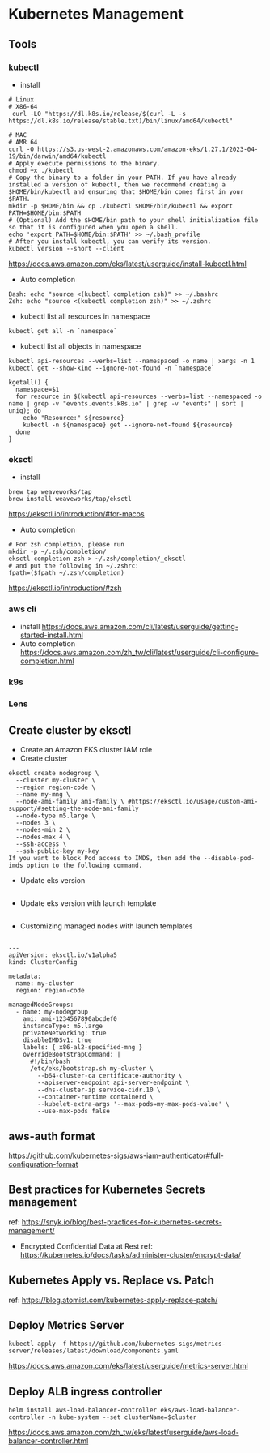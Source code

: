 # Kubernetes Management

## Tools
### kubectl
- install 
```shell
# Linux
# X86-64
 curl -LO "https://dl.k8s.io/release/$(curl -L -s https://dl.k8s.io/release/stable.txt)/bin/linux/amd64/kubectl"

# MAC
# AMR 64
curl -O https://s3.us-west-2.amazonaws.com/amazon-eks/1.27.1/2023-04-19/bin/darwin/amd64/kubectl
# Apply execute permissions to the binary.
chmod +x ./kubectl
# Copy the binary to a folder in your PATH. If you have already installed a version of kubectl, then we recommend creating a $HOME/bin/kubectl and ensuring that $HOME/bin comes first in your $PATH.
mkdir -p $HOME/bin && cp ./kubectl $HOME/bin/kubectl && export PATH=$HOME/bin:$PATH
# (Optional) Add the $HOME/bin path to your shell initialization file so that it is configured when you open a shell.
echo 'export PATH=$HOME/bin:$PATH' >> ~/.bash_profile
# After you install kubectl, you can verify its version.
kubectl version --short --client
```
https://docs.aws.amazon.com/eks/latest/userguide/install-kubectl.html
- Auto completion
```shell
Bash: echo "source <(kubectl completion zsh)" >> ~/.bashrc
Zsh: echo "source <(kubectl completion zsh)" >> ~/.zshrc
```
- kubectl list all resources in namespace
```shell
kubectl get all -n `namespace`
```
- kubectl list all objects in namespace
```shell
kubectl api-resources --verbs=list --namespaced -o name | xargs -n 1 kubectl get --show-kind --ignore-not-found -n `namespace`

kgetall() {
  namespace=$1
  for resource in $(kubectl api-resources --verbs=list --namespaced -o name | grep -v "events.events.k8s.io" | grep -v "events" | sort | uniq); do
    echo "Resource:" ${resource}
    kubectl -n ${namespace} get --ignore-not-found ${resource}
  done
}
```
### eksctl
- install 
```shell
brew tap weaveworks/tap
brew install weaveworks/tap/eksctl
```
https://eksctl.io/introduction/#for-macos
- Auto completion
```shell
# For zsh completion, please run
mkdir -p ~/.zsh/completion/
eksctl completion zsh > ~/.zsh/completion/_eksctl
# and put the following in ~/.zshrc:
fpath=($fpath ~/.zsh/completion)
```
https://eksctl.io/introduction/#zsh

### aws cli
- install 
https://docs.aws.amazon.com/cli/latest/userguide/getting-started-install.html
- Auto completion
https://docs.aws.amazon.com/zh_tw/cli/latest/userguide/cli-configure-completion.html

### k9s


### Lens

## Create cluster by eksctl
- Create an Amazon EKS cluster IAM role
- Create cluster
```shell=
eksctl create nodegroup \
  --cluster my-cluster \
  --region region-code \
  --name my-mng \
  --node-ami-family ami-family \ #https://eksctl.io/usage/custom-ami-support/#setting-the-node-ami-family
  --node-type m5.large \
  --nodes 3 \
  --nodes-min 2 \
  --nodes-max 4 \
  --ssh-access \
  --ssh-public-key my-key
If you want to block Pod access to IMDS, then add the --disable-pod-imds option to the following command.
```

- Update eks version 
```shell

```

- Update eks version with launch template
```shell

```

- Customizing managed nodes with launch templates
```shell

---
apiVersion: eksctl.io/v1alpha5
kind: ClusterConfig

metadata:
  name: my-cluster
  region: region-code

managedNodeGroups:
  - name: my-nodegroup
    ami: ami-1234567890abcdef0
    instanceType: m5.large
    privateNetworking: true
    disableIMDSv1: true
    labels: { x86-al2-specified-mng }
    overrideBootstrapCommand: |
      #!/bin/bash
      /etc/eks/bootstrap.sh my-cluster \
        --b64-cluster-ca certificate-authority \
        --apiserver-endpoint api-server-endpoint \
        --dns-cluster-ip service-cidr.10 \
        --container-runtime containerd \
        --kubelet-extra-args '--max-pods=my-max-pods-value' \
        --use-max-pods false
```

## aws-auth format
https://github.com/kubernetes-sigs/aws-iam-authenticator#full-configuration-format

## Best practices for Kubernetes Secrets management
ref: https://snyk.io/blog/best-practices-for-kubernetes-secrets-management/
- Encrypted Confidential Data at Rest
ref: https://kubernetes.io/docs/tasks/administer-cluster/encrypt-data/

## Kubernetes Apply vs. Replace vs. Patch
ref: https://blog.atomist.com/kubernetes-apply-replace-patch/

## Deploy Metrics Server
```shell
kubectl apply -f https://github.com/kubernetes-sigs/metrics-server/releases/latest/download/components.yaml
```
https://docs.aws.amazon.com/eks/latest/userguide/metrics-server.html

## Deploy ALB ingress controller
```shell
helm install aws-load-balancer-controller eks/aws-load-balancer-controller -n kube-system --set clusterName=$cluster
```
https://docs.aws.amazon.com/zh_tw/eks/latest/userguide/aws-load-balancer-controller.html